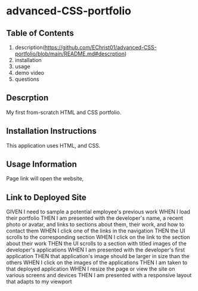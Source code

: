 # advanced-CSS-portfolio
## Table of Contents

1. description(https://github.com/EChrist01/advanced-CSS-portfolio/blob/main/README.md#descrption)
2. installation
3. usage
4. demo video
5. questions

## Descrption
My first from-scratch HTML and CSS portfolio.

## Installation Instructions
This application uses HTML, and CSS.

## Usage Information
Page link will open the website, 

## Link to Deployed Site


GIVEN I need to sample a potential employee's previous work
WHEN I load their portfolio
THEN I am presented with the developer's name, a recent photo or avatar, and links to sections about them, their work, and how to contact them
WHEN I click one of the links in the navigation
THEN the UI scrolls to the corresponding section
WHEN I click on the link to the section about their work
THEN the UI scrolls to a section with titled images of the developer's applications
WHEN I am presented with the developer's first application
THEN that application's image should be larger in size than the others
WHEN I click on the images of the applications
THEN I am taken to that deployed application
WHEN I resize the page or view the site on various screens and devices
THEN I am presented with a responsive layout that adapts to my viewport
